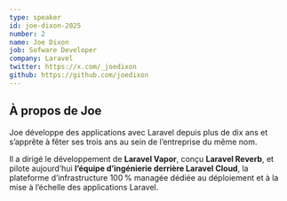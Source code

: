 ```yaml
---
type: speaker
id: joe-dixon-2025
number: 2
name: Joe Dixon
job: Sofware Developer
company: Laravel
twitter: https://x.com/_joedixon
github: https://github.com/joedixon
---
```


## À propos de Joe

Joe développe des applications avec Laravel depuis plus de dix ans et s’apprête à fêter ses trois ans au sein de l’entreprise du même nom.

Il a dirigé le développement de **Laravel Vapor**, conçu **Laravel Reverb**, et pilote aujourd’hui **l’équipe d’ingénierie derrière Laravel Cloud**, la plateforme d’infrastructure 100 % managée dédiée au déploiement et à la mise à l’échelle des applications Laravel.
